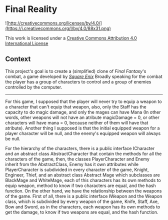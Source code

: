 Final Reality
=============

![http://creativecommons.org/licenses/by/4.0/](https://i.creativecommons.org/l/by/4.0/88x31.png)

This work is licensed under a 
[Creative Commons Attribution 4.0 International License](http://creativecommons.org/licenses/by/4.0/)

Context
-------

This project's goal is to create a (simplified) clone of _Final Fantasy_'s combat, a game developed
by [_Square Enix_](https://www.square-enix.com)
Broadly speaking for the combat the player has a group of characters to control and a group of 
enemies controlled by the computer.

---

For this game, I supposed that the player will never try to equip a weapon to a character that can't equip that weapon, also, only the Staff has the capacity to do magic damage, and only the mages can have Mana (In other words, other weapons will not have an atribute magicDamage = 0, or other characters will have mana = 0, because neither of them will have that atribute). Another thing I supposed is that the initial equipped weapon for a player character will be null, and the enemy's equipped weapon will always be null.

For the hierarchy of the characters, there is a public interface ICharacter and an abstract class AbstractCharacter that contain the methods for all the characters of the game, then, the classes PlayerCharacter and Enemy inherit from the AbstractClass, Enemy has it own attributes while PlayerCharacter is subdivided in every character of the game, Knight, Engineer, Thief, and an abstract class Abstract Mage which subclasses are BlackMage and WhiteMage, each of this characters has its own methods to equip weapon, method to know if two characters are equal, and the hash function. On the other hand, we have the relationship between the weapons of the game. First of all, there is a public interface IWeapon and the Weapon class, which is subdivided by every weapon of the game, Knife, Staff, Axe, Bow and Sword, as in the characters, each weapon has its own methods to get the damage, to know if two weapons are equal, and the hash function.
